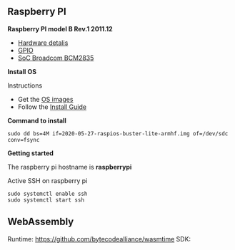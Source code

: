
## Raspberry PI

**Raspberry PI model B Rev.1 2011.12**

* [Hardware detalis](https://raspberry-projects.com/pi/category/pi-hardware/raspberry-pi-model-b)
* [GPIO](https://elinux.org/RPi_Low-level_peripherals)
* [SoC Broadcom BCM2835](https://www.raspberrypi.org/documentation/hardware/raspberrypi/bcm2835/README.md)

**Install OS**

Instructions

* Get the [OS images](https://www.raspberrypi.org/downloads/raspberry-pi-os/)
* Follow the [Install Guide](https://www.raspberrypi.org/documentation/installation/installing-images/linux.md)

**Command to install**

    sudo dd bs=4M if=2020-05-27-raspios-buster-lite-armhf.img of=/dev/sdc conv=fsync

**Getting started**

The raspberry pi hostname is **raspberrypi**

Active SSH on raspberry pi

    sudo systemctl enable ssh
    sudo systemctl start ssh


## WebAssembly

Runtime: https://github.com/bytecodealliance/wasmtime
SDK: 